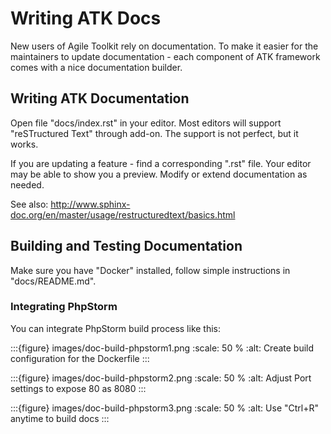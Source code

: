 # Writing ATK Docs

New users of Agile Toolkit rely on documentation. To make it easier for the
maintainers to update documentation - each component of ATK framework comes
with a nice documentation builder.

## Writing ATK Documentation

Open file "docs/index.rst" in your editor. Most editors will support
"reSTructured Text" through add-on. The support is not perfect, but it works.

If you are updating a feature - find a corresponding ".rst" file. Your editor
may be able to show you a preview. Modify or extend documentation as needed.

See also: http://www.sphinx-doc.org/en/master/usage/restructuredtext/basics.html

## Building and Testing Documentation

Make sure you have "Docker" installed, follow simple instructions in
"docs/README.md".

### Integrating PhpStorm

You can integrate PhpStorm build process like this:

:::{figure} images/doc-build-phpstorm1.png
:scale: 50 %
:alt: Create build configuration for the Dockerfile
:::

:::{figure} images/doc-build-phpstorm2.png
:scale: 50 %
:alt: Adjust Port settings to expose 80 as 8080
:::

:::{figure} images/doc-build-phpstorm3.png
:scale: 50 %
:alt: Use "Ctrl+R" anytime to build docs
:::
